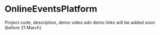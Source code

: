 # OnlineEventsPlatform


Project code, description, demo video adn demo links will be added soon (before 21 March)
